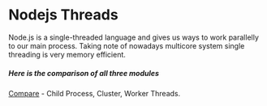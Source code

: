 # Nodejs Threads

Node.js is a single-threaded language and gives us ways to work parallelly to our main process.
Taking note of nowadays multicore system single threading is very memory efficient.

##### Here is the comparison of all three modules 
[Compare](https://alvinlal.netlify.app/blog/single-thread-vs-child-process-vs-worker-threads-vs-cluster-in-nodejs#thesolution) -
Child Process, 
Cluster,
Worker Threads.
